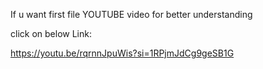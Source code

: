 If u want first file YOUTUBE video for better understanding 

click on below Link:

https://youtu.be/rqrnnJpuWis?si=1RPjmJdCg9geSB1G
